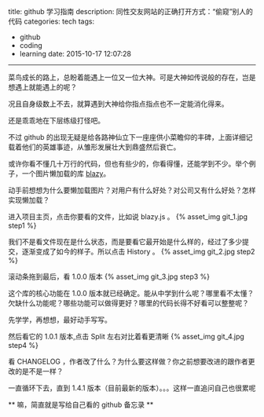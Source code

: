 title: github 学习指南
description: 同性交友网站的正确打开方式：“偷窥”别人的代码
categories: tech
tags: 
- github
- coding
- learning
date: 2015-10-17 12:07:28
---


菜鸟成长的路上，总盼着能遇上一位又一位大神。可是大神如传说般的存在，岂是想遇上就能遇上的呢？

况且自身级数上不去，就算遇到大神给你指点指点也不一定能消化得来。

还是乖乖地在下层练级打怪吧。

不过 github 的出现无疑是给各路神仙立下一座座供小菜瞻仰的丰碑，上面详细记载着他们的英雄事迹，从雏形发展壮大到鼎盛然后衰亡。

或许你看不懂几十万行的代码，但也有些少的，你看得懂，还能学到不少。举个例子，一个图片懒加载的库 [blazy](https://github.com/dinbror/blazy)。

动手前想想为什么要懒加载图片？对用户有什么好处？对公司又有什么好处？怎样实现懒加载？

进入项目主页，点击你要看的文件，比如说 blazy.js 。
{% asset_img git_1.jpg step1  %}

我们不是看文件现在是什么状态，而是要看它最开始是什么样的，经过了多少提交，逐渐变成了如今的样子。所以点击 History 。
{% asset_img git_2.jpg step2  %}


滚动条拖到最后，看 1.0.0 版本
{% asset_img git_3.jpg step3  %}

这个库的核心功能在 1.0.0 版本就已经确定。能从中学到什么呢？哪里看不太懂？欠缺什么功能呢？哪些功能可以做得更好？哪里的代码长得不好看可以整整呢？

先学学，再想想，最好动手写写。

然后看它的 1.0.1 版本,点击 Split 左右对比着看更清晰
{% asset_img git_4.jpg step4  %}

看 CHANGELOG ，作者改了什么？为什么要这样做？你之前想要改进的跟作者更改的是不是一样？

一直循环下去，直到 1.4.1 版本（目前最新的版本）。。。这样一直追问自己也很累呢


** 嘛，简直就是写给自己看的 github 备忘录 **